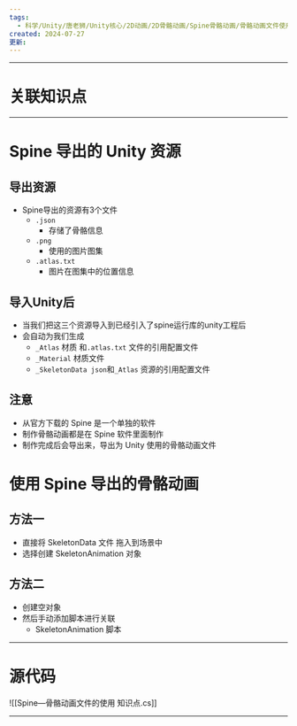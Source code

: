 ```yaml
---
tags:
  - 科学/Unity/唐老狮/Unity核心/2D动画/2D骨骼动画/Spine骨骼动画/骨骼动画文件使用
created: 2024-07-27
更新:
---
```


---
# 关联知识点



---
# Spine 导出的 Unity 资源
## 导出资源

- Spine导出的资源有3个文件
	- `.json` 
		- 存储了骨骼信息
	- `.png` 
		- 使用的图片图集
	- `.atlas.txt`
		- 图片在图集中的位置信息
## 导入Unity后

- 当我们把这三个资源导入到已经引入了spine运行库的unity工程后
- 会自动为我们生成
	- `_Atlas` 材质 和`.atlas.txt` 文件的引用配置文件
	- `_Material` 材质文件
	- `_SkeletonData json`和`_Atlas` 资源的引用配置文件
## 注意

- 从官方下载的 Spine 是一个单独的软件
- 制作骨骼动画都是在 Spine 软件里面制作
- 制作完成后会导出来，导出为 Unity 使用的骨骼动画文件
# 使用 Spine 导出的骨骼动画
## 方法一

- 直接将 SkeletonData 文件 拖入到场景中
- 选择创建 SkeletonAnimation 对象

## 方法二

- 创建空对象
- 然后手动添加脚本进行关联
	-  SkeletonAnimation 脚本

---
# 源代码

![[Spine—骨骼动画文件的使用 知识点.cs]]

---